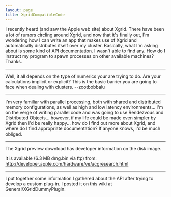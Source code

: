 ```yaml
---
layout: page
title: XgridCompatibleCode
---
```




I recently heard (and saw the Apple web site) about Xgrid.  There have been a lot of rumors circling around Xgrid, and now that it's finally out, I'm wondering how I can write an app that makes use of Xgrid and automatically distributes itself over my cluster.  Basically, what I'm asking about is some kind of API documentation.  I wasn't able to find any.  How do I instruct my program to spawn processes on other available machines?  Thanks.

----

Well, it all depends on the type of numerics your are trying to do. Are your calculations implicit or explicit? This is the basic barrier you are going to face when dealing with clusters. --zootbobbalu

----

I'm very familiar with parallel processing, both with shared and distributed memory configurations, as well as high and low latency environments... I'm on the verge of writing parallel code and was going to use Rendezvous and Distributed Objects... however, if my life could be made even simpler by Xgrid then I'd be really happy... how do I find out more about Xgrid, and where do I find appropriate documentation?  If anyone knows, I'd be much obliged.

----

The Xgrid preview download has developer information on the disk image.

It is available (6.3 MB dmg.bin via ftp) from:  http://developer.apple.com/hardware/ve/acgresearch.html

----

I put together some information I gathered about the API after trying to develop a custom plug-in. I posted it on this wiki at General/XGridDummyPlugin.
